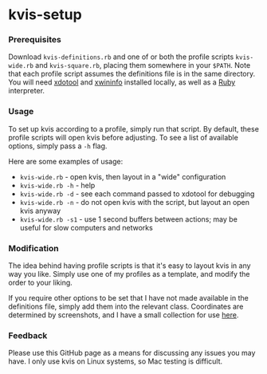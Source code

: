 # kvis-setup

### Prerequisites
Download `kvis-definitions.rb` and one of or both the profile scripts `kvis-wide.rb` and `kvis-square.rb`, placing them somewhere in your `$PATH`. Note that each profile script assumes the definitions file is in the same directory. You will need [xdotool](http://www.semicomplete.com/projects/xdotool/xdotool.xhtml) and [xwininfo](http://linux.die.net/man/1/xwininfo) installed locally, as well as a [Ruby](https://www.ruby-lang.org/en/) interpreter.

### Usage
To set up kvis according to a profile, simply run that script. By default, these profile scripts will open kvis before adjusting. To see a list of available options, simply pass a `-h` flag.

Here are some examples of usage:

+ `kvis-wide.rb` - open kvis, then layout in a "wide" configuration
+ `kvis-wide.rb -h` - help
+ `kvis-wide.rb -d` - see each command passed to xdotool for debugging
+ `kvis-wide.rb -n` - do not open kvis with the script, but layout an open kvis anyway
+ `kvis-wide.rb -s1` - use 1 second buffers between actions; may be useful for slow computers and networks

### Modification
The idea behind having profile scripts is that it's easy to layout kvis in any way you like. Simply use one of my profiles as a template, and modify the order to your liking.

If you require other options to be set that I have not made available in the definitions file, simply add them into the relevant class. Coordinates are determined by screenshots, and I have a small collection for use [here](https://www.dropbox.com/sh/mxn86dhuk34hvet/VuC_AqEQDz).

### Feedback
Please use this GitHub page as a means for discussing any issues you may have. I only use kvis on Linux systems, so Mac testing is difficult.
